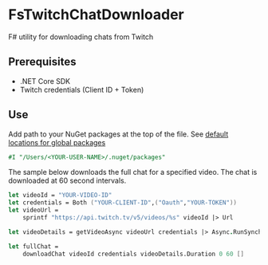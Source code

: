 # FsTwitchChatDownloader

F# utility for downloading chats from Twitch

## Prerequisites

- .NET Core SDK
- Twitch credentials (Client ID + Token)

## Use

Add path to your NuGet packages at the top of the file. See [default locations for global packages](https://docs.microsoft.com/nuget/Consume-Packages/managing-the-global-packages-and-cache-folders)

```fsharp
#I "/Users/<YOUR-USER-NAME>/.nuget/packages"
```

The sample below downloads the full chat for a specified video. The chat is downloaded at 60 second intervals. 

```fsharp
let videoId = "YOUR-VIDEO-ID"
let credentials = Both ("YOUR-CLIENT-ID",("Oauth","YOUR-TOKEN"))
let videoUrl = 
    sprintf "https://api.twitch.tv/v5/videos/%s" videoId |> Url

let videoDetails = getVideoAsync videoUrl credentials |> Async.RunSynchronously

let fullChat = 
    downloadChat videoId credentials videoDetails.Duration 0 60 []
```
